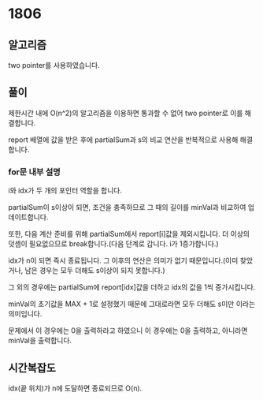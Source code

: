 # 1806

## 알고리즘

two pointer를 사용하였습니다.

## 풀이

제한시간 내에 O(n^2)의 알고리즘을 이용하면 통과할 수 없어 two pointer로 이를 해결합니다.

report 배열에 값을 받은 후에 partialSum과 s의 비교 연산을 반복적으로 사용해 해결합니다.


### for문 내부 설명

i와 idx가 두 개의 포인터 역할을 합니다.

partialSum이 s이상이 되면, 조건을 충족하므로 그 때의 길이를 minVal과 비교하여 업데이트합니다.

또한, 다음 계산 준비를 위해 partialSum에서 report[i]값을 제외시킵니다. 더 이상의 덧셈이 필요없으므로 break합니다.(다음 단계로 갑니다. i가 1증가합니다.)

idx가 n이 되면 즉시 종료됩니다. 그 이후의 연산은 의미가 없기 때문입니다.(이미 찾았거나, 남은 경우는 모두 더해도 s이상이 되지 못합니다.)

그 외의 경우에는 partialSum에 report[idx]값을 더하고 idx의 값을 1씩 증가시킵니다.



minVal의 초기값을 MAX + 1로 설정했기 때문에 그대로라면 모두 더해도 s미만 이라는 의미입니다. 

문제에서 이 경우에는 0을 출력하라고 하였으니 이 경우에는 0을 출력하고, 아니라면 minVal을 출력합니다.

## 시간복잡도

idx(끝 위치)가 n에 도달하면 종료되므로 O(n).
